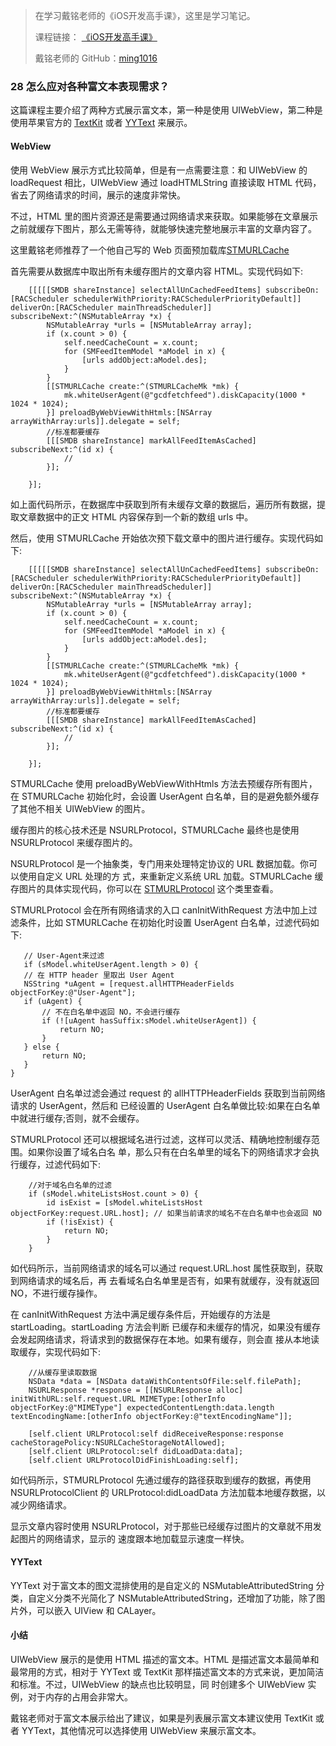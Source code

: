 > 在学习戴铭老师的《iOS开发高手课》，这里是学习笔记。
> 
> 课程链接： [《iOS开发高手课》](https://time.geekbang.org/column/intro/161?code=PbktFs%2Fw7EHB9TJpCcw1bc9KoCR%2FYLnpUmqrB0uOruk%3D)
> 
> 戴铭老师的 GitHub：[ming1016](https://github.com/ming1016)

### 28 怎么应对各种富文本表现需求？

这篇课程主要介绍了两种方式展示富文本，第一种是使用 UIWebView，第二种是使用苹果官方的 [TextKit](https://developer.apple.com/documentation/appkit/textkit) 或者 [YYText](https://github.com/ibireme/YYText) 来展示。

#### WebView 

使用 WebView 展示方式比较简单，但是有一点需要注意：和 UIWebView 的 loadRequest 相比，UIWebView 通过 loadHTMLString 直接读取 HTML 代码，省去了网络请求的时间，展示的速度非常快。

不过，HTML 里的图片资源还是需要通过网络请求来获取。如果能够在文章展示之前就缓存下图片，那么无需等待，就能够快速完整地展示丰富的文章内容了。

这里戴铭老师推荐了一个他自己写的 Web 页面预加载库[STMURLCache](https://github.com/ming1016/GCDFetchFeed/blob/master/GCDFetchFeed/GCDFetchFeed/STMURLCache.m)

首先需要从数据库中取出所有未缓存图片的文章内容 HTML。实现代码如下:

```
    [[[[[SMDB shareInstance] selectAllUnCachedFeedItems] subscribeOn:[RACScheduler schedulerWithPriority:RACSchedulerPriorityDefault]] deliverOn:[RACScheduler mainThreadScheduler]] subscribeNext:^(NSMutableArray *x) {
        NSMutableArray *urls = [NSMutableArray array];
        if (x.count > 0) {
            self.needCacheCount = x.count;
            for (SMFeedItemModel *aModel in x) {
                [urls addObject:aModel.des];
            }
        }
        [[STMURLCache create:^(STMURLCacheMk *mk) {
            mk.whiteUserAgent(@"gcdfetchfeed").diskCapacity(1000 * 1024 * 1024);
        }] preloadByWebViewWithHtmls:[NSArray arrayWithArray:urls]].delegate = self;
        //标准都要缓存
        [[[SMDB shareInstance] markAllFeedItemAsCached] subscribeNext:^(id x) {
            //
        }];
        
    }];
```

如上面代码所示，在数据库中获取到所有未缓存文章的数据后，遍历所有数据，提取文章数据中的正文 HTML 内容保存到一个新的数组 urls 中。

然后，使用 STMURLCache 开始依次预下载文章中的图片进行缓存。实现代码如下:

```
    [[[[[SMDB shareInstance] selectAllUnCachedFeedItems] subscribeOn:[RACScheduler schedulerWithPriority:RACSchedulerPriorityDefault]] deliverOn:[RACScheduler mainThreadScheduler]] subscribeNext:^(NSMutableArray *x) {
        NSMutableArray *urls = [NSMutableArray array];
        if (x.count > 0) {
            self.needCacheCount = x.count;
            for (SMFeedItemModel *aModel in x) {
                [urls addObject:aModel.des];
            }
        }
        [[STMURLCache create:^(STMURLCacheMk *mk) {
            mk.whiteUserAgent(@"gcdfetchfeed").diskCapacity(1000 * 1024 * 1024);
        }] preloadByWebViewWithHtmls:[NSArray arrayWithArray:urls]].delegate = self;
        //标准都要缓存
        [[[SMDB shareInstance] markAllFeedItemAsCached] subscribeNext:^(id x) {
            //
        }];
        
    }];
```

STMURLCache 使用 preloadByWebViewWithHtmls 方法去预缓存所有图片，在 STMURLCache 初始化时，会设置 UserAgent 白名单，目的是避免额外缓存了其他不相关 UIWebView 的图片。

缓存图片的核心技术还是 NSURLProtocol，STMURLCache 最终也是使用 NSURLProtocol 来缓存图片的。

NSURLProtocol 是一个抽象类，专门用来处理特定协议的 URL 数据加载。你可以使用自定义 URL 处理的方 式，来重新定义系统 URL 加载。STMURLCache 缓存图片的具体实现代码，你可以在 [STMURLProtocol](https://github.com/ming1016/GCDFetchFeed/blob/master/GCDFetchFeed/GCDFetchFeed/STMURLProtocol.m) 这个类里查看。

STMURLProtocol 会在所有网络请求的入口 canInitWithRequest 方法中加上过滤条件，比如 STMURLCache 在初始化时设置 UserAgent 白名单，过滤代码如下:

```
   // User-Agent来过滤
   if (sModel.whiteUserAgent.length > 0) {
   // 在 HTTP header 里取出 User Agent
   NSString *uAgent = [request.allHTTPHeaderFields objectForKey:@"User-Agent"];
   if (uAgent) {
       // 不在白名单中返回 NO，不会进行缓存
       if (![uAgent hasSuffix:sModel.whiteUserAgent]) {
           return NO;
       }
   } else {
       return NO;
   }
}
```

UserAgent 白名单过滤会通过 request 的 allHTTPHeaderFields 获取到当前网络请求的 UserAgent，然后和 已经设置的 UserAgent 白名单做比较:如果在白名单中就进行缓存;否则，就不会缓存。

STMURLProtocol 还可以根据域名进行过滤，这样可以灵活、精确地控制缓存范围。如果你设置了域名白名 单，那么只有在白名单里的域名下的网络请求才会执行缓存，过滤代码如下:

```
    //对于域名白名单的过滤
    if (sModel.whiteListsHost.count > 0) {
        id isExist = [sModel.whiteListsHost objectForKey:request.URL.host]; // 如果当前请求的域名不在白名单中也会返回 NO
        if (!isExist) {
            return NO;
        }
    }
```

如代码所示，当前网络请求的域名可以通过 request.URL.host 属性获取到，获取到网络请求的域名后，再 去看域名白名单里是否有，如果有就缓存，没有就返回 NO，不进行缓存操作。

在 canInitWithRequest 方法中满足缓存条件后，开始缓存的方法是 startLoading。startLoading 方法会判断 已缓存和未缓存的情况，如果没有缓存会发起网络请求，将请求到的数据保存在本地。如果有缓存，则会直 接从本地读取缓存，实现代码如下:

```
	//从缓存里读取数据
	NSData *data = [NSData dataWithContentsOfFile:self.filePath];
	NSURLResponse *response = [[NSURLResponse alloc] initWithURL:self.request.URL MIMEType:[otherInfo objectForKey:@"MIMEType"] expectedContentLength:data.length textEncodingName:[otherInfo objectForKey:@"textEncodingName"]];
	    
	[self.client URLProtocol:self didReceiveResponse:response cacheStoragePolicy:NSURLCacheStorageNotAllowed];
	[self.client URLProtocol:self didLoadData:data];
	[self.client URLProtocolDidFinishLoading:self];

```

如代码所示，STMURLProtocol 先通过缓存的路径获取到缓存的数据，再使用 NSURLProtocolClient 的 URLProtocol:didLoadData 方法加载本地缓存数据，以减少网络请求。


显示文章内容时使用 NSURLProtocol，对于那些已经缓存过图片的文章就不用发起图片的网络请求，显示的 速度跟本地加载显示速度一样快。

#### YYText

YYText 对于富文本的图文混排使用的是自定义的 NSMutableAttributedString 分类，自定义分类不光简化了 NSMutableAttributedString，还增加了功能，除了图片外，可以嵌入 UIView 和 CALayer。

#### 小结

UIWebView 展示的是使用 HTML 描述的富文本。HTML 是描述富文本最简单和最常用的方式，相对于 YYText 或 TextKit 那样描述富文本的方式来说，更加简洁和标准。不过，UIWebView 的缺点也比较明显，同 时创建多个 UIWebView 实例，对于内存的占用会非常大。

戴铭老师对于富文本展示给出了建议，如果是列表展示富文本建议使用 TextKit 或者 YYText，其他情况可以选择使用 UIWebView 来展示富文本。